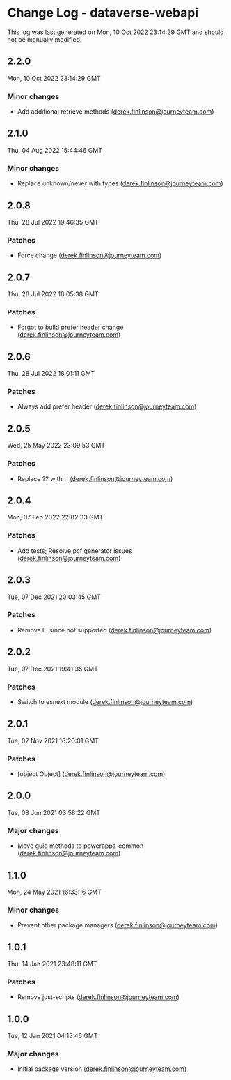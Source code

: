 # Change Log - dataverse-webapi

This log was last generated on Mon, 10 Oct 2022 23:14:29 GMT and should not be manually modified.

<!-- Start content -->

## 2.2.0

Mon, 10 Oct 2022 23:14:29 GMT

### Minor changes

- Add additional retrieve methods (derek.finlinson@journeyteam.com)

## 2.1.0

Thu, 04 Aug 2022 15:44:46 GMT

### Minor changes

- Replace unknown/never with types (derek.finlinson@journeyteam.com)

## 2.0.8

Thu, 28 Jul 2022 19:46:35 GMT

### Patches

- Force change (derek.finlinson@journeyteam.com)

## 2.0.7

Thu, 28 Jul 2022 18:05:38 GMT

### Patches

- Forgot to build prefer header change (derek.finlinson@journeyteam.com)

## 2.0.6

Thu, 28 Jul 2022 18:01:11 GMT

### Patches

- Always add prefer header (derek.finlinson@journeyteam.com)

## 2.0.5

Wed, 25 May 2022 23:09:53 GMT

### Patches

- Replace ?? with || (derek.finlinson@journeyteam.com)

## 2.0.4

Mon, 07 Feb 2022 22:02:33 GMT

### Patches

- Add tests; Resolve pcf generator issues (derek.finlinson@journeyteam.com)

## 2.0.3

Tue, 07 Dec 2021 20:03:45 GMT

### Patches

- Remove IE since not supported (derek.finlinson@journeyteam.com)

## 2.0.2

Tue, 07 Dec 2021 19:41:35 GMT

### Patches

- Switch to esnext module (derek.finlinson@journeyteam.com)

## 2.0.1

Tue, 02 Nov 2021 16:20:01 GMT

### Patches

- [object Object] (derek.finlinson@journeyteam.com)

## 2.0.0

Tue, 08 Jun 2021 03:58:22 GMT

### Major changes

- Move guid methods to powerapps-common (derek.finlinson@journeyteam.com)

## 1.1.0

Mon, 24 May 2021 16:33:16 GMT

### Minor changes

- Prevent other package managers (derek.finlinson@journeyteam.com)

## 1.0.1

Thu, 14 Jan 2021 23:48:11 GMT

### Patches

- Remove just-scripts (derek.finlinson@journeyteam.com)

## 1.0.0

Tue, 12 Jan 2021 04:15:46 GMT

### Major changes

- Initial package version (derek.finlinson@journeyteam.com)
